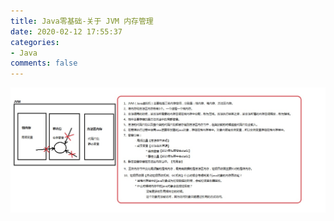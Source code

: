 ```yaml
---
title: Java零基础-关于 JVM 内存管理
date: 2020-02-12 17:55:37
categories:
- Java
comments: false
---
```


![image-20200212175445729](https://raw.githubusercontent.com/ZhangWei2222/PictureBed/master/img/20200528120219.png)

